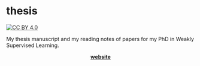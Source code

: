 # thesis
[![CC BY 4.0](https://img.shields.io/badge/License-CC%20BY%204.0-lightgrey.svg
)](https://github.com/pierrenodet/thesis/blob/master/LICENSE)

My thesis manuscript and my reading notes of papers for my PhD in Weakly Supervised Learning.

<p align="center"><a href="https://pierrenodet.github.io/thesis"><B>website</B></a></p>
